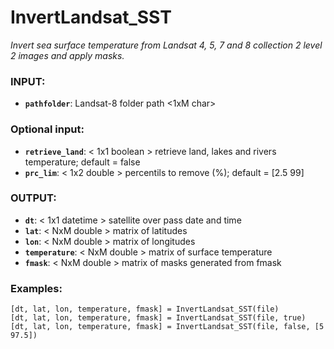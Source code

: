 InvertLandsat_SST
===
_Invert sea surface temperature from Landsat 4, 5, 7 and 8 collection 2 level 2 images and apply masks._


### INPUT:  
  - **`pathfolder`**: Landsat-8 folder path <1xM char>  
### Optional input:  
  - **`retrieve_land`**: < 1x1 boolean > retrieve land, lakes and rivers temperature; default = false  
  - **`prc_lim`**: < 1x2 double > percentils to remove (%); default = [2.5 99]  

### OUTPUT:
  - **`dt`**: < 1x1 datetime > satellite over pass date and time  
  - **`lat`**: < NxM double > matrix of latitudes  
  - **`lon`**: < NxM double > matrix of longitudes  
  - **`temperature`**: < NxM double > matrix of surface temperature  
  - **`fmask`**: < NxM double > matrix of masks generated from fmask  

### Examples:
    [dt, lat, lon, temperature, fmask] = InvertLandsat_SST(file)
    [dt, lat, lon, temperature, fmask] = InvertLandsat_SST(file, true)
    [dt, lat, lon, temperature, fmask] = InvertLandsat_SST(file, false, [5 97.5])